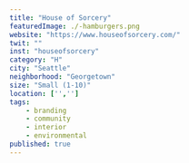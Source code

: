 ```yaml
---
title: "House of Sorcery"
featuredImage: ./-hamburgers.png
website: "https://www.houseofsorcery.com/"
twit: ""
inst: "houseofsorcery"
category: "H"
city: "Seattle"
neighborhood: "Georgetown"
size: "Small (1-10)"
location: ['','']
tags:
    - branding
    - community
    - interior
    - environmental
published: true
---
```




